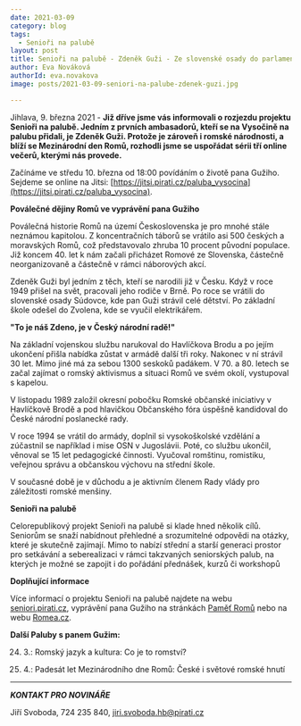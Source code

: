 ```yaml
---
date: 2021-03-09
category: blog
tags:
  - Senioři na palubě
layout: post
title: Senioři na palubě - Zdeněk Guži - Ze slovenské osady do parlamentu
author: Eva Nováková
authorId: eva.novakova
image: posts/2021-03-09-seniori-na-palube-zdenek-guzi.jpg

---
```


Jihlava, 9. března 2021 - **Již dříve jsme vás informovali o rozjezdu projektu Senioři na palubě. Jedním z prvních ambasadorů, kteří se na Vysočině na palubu přidali, je Zdeněk Guži. Protože je zároveň i romské národnosti, a blíží se Mezinárodní den Romů, rozhodli jsme se uspořádat sérii tří online večerů, kterými nás provede.**

Začínáme ve středu 10. března od 18:00 povídáním o životě pana Gužiho. Sejdeme se online na Jitsi: [https://jitsi.pirati.cz/paluba_vysocina](https://jitsi.pirati.cz/paluba_vysocina).

**Poválečné dějiny Romů ve vyprávění pana Gužiho**

Poválečná historie Romů na území Československa je pro mnohé stále neznámou kapitolou. Z koncentračních táborů se vrátilo asi 500 českých a moravských Romů, což představovalo zhruba 10 procent původní populace. Již koncem 40. let k nám začali přicházet Romové ze Slovenska, částečně neorganizovaně a částečně v rámci náborových akcí.

Zdeněk Guži byl jedním z těch, kteří se narodili již v Česku. Když v roce 1949 přišel na svět, pracovali jeho rodiče v Brně. Po roce se vrátili do slovenské osady Súdovce, kde pan Guži strávil celé dětství. Po základní škole odešel do Zvolena, kde se vyučil elektrikářem.

**"To je náš Zdeno, je v Český národní radě!"**

Na základní vojenskou službu narukoval do Havlíčkova Brodu a po jejím ukončení přišla nabídka zůstat v armádě další tři roky. Nakonec v ní strávil 30 let. Mimo jiné má za sebou 1300 seskoků padákem. V 70. a 80. letech se začal zajímat o romský aktivismus a situaci Romů ve svém okolí, vystupoval s kapelou.

V listopadu 1989 založil okresní pobočku Romské občanské iniciativy v Havlíčkově Brodě a pod hlavičkou Občanského fóra úspěšně kandidoval do České národní poslanecké rady.

V roce 1994 se vrátil do armády, doplnil si vysokoškolské vzdělání a zúčastnil se například i mise OSN v Jugoslávii. Poté, co službu ukončil, věnoval se 15 let pedagogické činnosti. Vyučoval romštinu, romistiku, veřejnou správu a občanskou výchovu na střední škole.

V současné době je v důchodu a je aktivním členem Rady vlády pro záležitosti romské menšiny.

**Senioři na palubě**

Celorepublikový projekt Senioři na palubě si klade hned několik cílů. Seniorům se snaží nabídnout přehledné a srozumitelné odpovědi na otázky, které je skutečně zajímají. Mimo to nabízí střední a starší generaci prostor pro setkávání a seberealizaci v rámci takzvaných seniorských palub, na kterých je možné se zapojit i do pořádání přednášek, kurzů či workshopů

**Doplňující informace**

Více informací o projektu Senioři na palubě najdete na webu [seniori.pirati.cz](https://seniori.pirati.cz/), vyprávění pana Gužiho na stránkách [Paměť Romů](https://www.pametromu.cz/index.php/pametnici-prehled/119-zdenek-guzi) nebo na webu [Romea.cz](http://www.romea.cz/cz/romano-vodi/zdenek-guzi-ze-slovenske-osady-pres-armadu-k-roi).

**Další Paluby s panem Gužim:**

24. 3.: Romský jazyk a kultura: Co je to romství?

7. 4.: Padesát let Mezinárodního dne Romů: České i světové romské hnutí
---

***KONTAKT PRO NOVINÁŘE*** 

Jiří Svoboda, 724 235 840, <jiri.svoboda.hb@pirati.cz>
